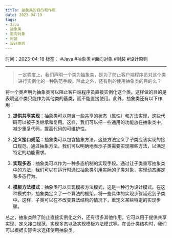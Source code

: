 ```yaml
---
title: 抽象类的目的和作用
date: 2023-04-19
tags: 
- Java 
- 抽象类 
- 面向对象 
- 封装 
- 设计原则
---
```


时间：2023-04-18
标签： #Java #抽象类 #面向对象 #封装 #设计原则

---

>一定程度上，我们声明一个类为抽象类，是为了防止客户端程序员对这个类进行实例化的一种防范手段。除此之外，还有别的使用抽象类的目的么？

将一个类声明为抽象类可以阻止客户端程序员直接实例化这个类。这样做的目的是表明这个类只能作为其他类的基类，而不能直接使用。此外，抽象类还有以下作用：

1.  **提供共享实现**：抽象类可以包含一些共享的状态（属性）和方法实现，这些代码可以被子类继承和复用。这样，我们可以把一些通用的功能放在抽象类中，减少重复代码，提高代码的可维护性。
    
2.  **定义接口规范**：抽象类可以包含抽象方法，这些方法定义了子类应该实现的接口规范。通过抽象方法，我们可以明确地表示子类需要实现哪些方法，以满足特定的功能需求。
    
3.  **实现多态**：抽象类可以作为一种多态机制的实现手段。通过让子类重写抽象类中的方法，我们可以在运行时通过抽象类引用实际的子类对象，实现动态绑定和多态行为。
    
4.  **模板方法模式**：抽象类可以实现模板方法模式，这是一种行为设计模式。在这种模式中，抽象类定义了一个算法的框架，将一些具体的实现步骤延迟到子类中。这样，子类可以在不改变算法结构的情况下，重定义某些特定的实现步骤。
    

总之，抽象类除了防止直接实例化之外，还有很多其他作用。它可以用于提供共享实现、定义接口规范、实现多态以及实现模板方法模式等。在设计类结构时，我们可以根据实际需求选择使用抽象类。